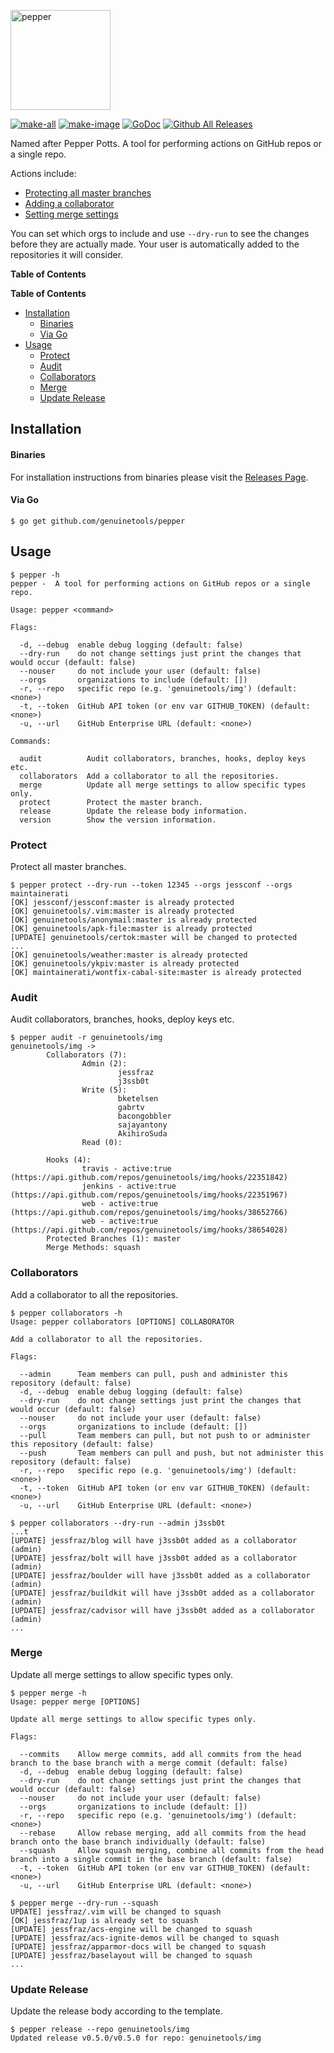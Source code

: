<p align="left"><img src="logo/horizontal.png" alt="pepper" height="160px"></p>

[![make-all](https://github.com/genuinetools/pepper/workflows/make%20all/badge.svg)](https://github.com/genuinetools/pepper/actions?query=workflow%3A%22make+all%22)
[![make-image](https://github.com/genuinetools/pepper/workflows/make%20image/badge.svg)](https://github.com/genuinetools/pepper/actions?query=workflow%3A%22make+image%22)
[![GoDoc](https://img.shields.io/badge/godoc-reference-5272B4.svg?style=for-the-badge)](https://godoc.org/github.com/genuinetools/pepper)
[![Github All Releases](https://img.shields.io/github/downloads/genuinetools/pepper/total.svg?style=for-the-badge)](https://github.com/genuinetools/pepper/releases)

Named after Pepper Potts.  A tool for performing actions on GitHub repos or a single repo. 

Actions include:

- [Protecting all master branches](#protect)
- [Adding a collaborator](#collaborators)
- [Setting merge settings](#merge)

You can set which orgs to include and use `--dry-run` to see the
changes before they are actually made. Your user is automatically added to the
repositories it will consider.

**Table of Contents**

<!-- START doctoc generated TOC please keep comment here to allow auto update -->
<!-- DON'T EDIT THIS SECTION, INSTEAD RE-RUN doctoc TO UPDATE -->
**Table of Contents**

- [Installation](#installation)
    - [Binaries](#binaries)
    - [Via Go](#via-go)
- [Usage](#usage)
  - [Protect](#protect)
  - [Audit](#audit)
  - [Collaborators](#collaborators)
  - [Merge](#merge)
  - [Update Release](#update-release)

<!-- END doctoc generated TOC please keep comment here to allow auto update -->

## Installation

#### Binaries

For installation instructions from binaries please visit the [Releases Page](https://github.com/genuinetools/pepper/releases).

#### Via Go

```console
$ go get github.com/genuinetools/pepper
```

## Usage

```console
$ pepper -h
pepper -  A tool for performing actions on GitHub repos or a single repo.

Usage: pepper <command>

Flags:

  -d, --debug  enable debug logging (default: false)
  --dry-run    do not change settings just print the changes that would occur (default: false)
  --nouser     do not include your user (default: false)
  --orgs       organizations to include (default: [])
  -r, --repo   specific repo (e.g. 'genuinetools/img') (default: <none>)
  -t, --token  GitHub API token (or env var GITHUB_TOKEN) (default: <none>)
  -u, --url    GitHub Enterprise URL (default: <none>)

Commands:

  audit          Audit collaborators, branches, hooks, deploy keys etc.
  collaborators  Add a collaborator to all the repositories.
  merge          Update all merge settings to allow specific types only.
  protect        Protect the master branch.
  release        Update the release body information.
  version        Show the version information.
```

### Protect

Protect all master branches.

```console
$ pepper protect --dry-run --token 12345 --orgs jessconf --orgs maintainerati
[OK] jessconf/jessconf:master is already protected
[OK] genuinetools/.vim:master is already protected
[OK] genuinetools/anonymail:master is already protected
[OK] genuinetools/apk-file:master is already protected
[UPDATE] genuinetools/certok:master will be changed to protected
...
[OK] genuinetools/weather:master is already protected
[OK] genuinetools/ykpiv:master is already protected
[OK] maintainerati/wontfix-cabal-site:master is already protected
```

### Audit

Audit collaborators, branches, hooks, deploy keys etc.

```console
$ pepper audit -r genuinetools/img
genuinetools/img -> 
        Collaborators (7):
                Admin (2):
                        jessfraz
                        j3ssb0t
                Write (5):
                        bketelsen
                        gabrtv
                        bacongobbler
                        sajayantony
                        AkihiroSuda
                Read (0):

        Hooks (4):
                travis - active:true (https://api.github.com/repos/genuinetools/img/hooks/22351842)
                jenkins - active:true (https://api.github.com/repos/genuinetools/img/hooks/22351967)
                web - active:true (https://api.github.com/repos/genuinetools/img/hooks/38652766)
                web - active:true (https://api.github.com/repos/genuinetools/img/hooks/38654028)
        Protected Branches (1): master
        Merge Methods: squash
```


### Collaborators

Add a collaborator to all the repositories.

```console
$ pepper collaborators -h
Usage: pepper collaborators [OPTIONS] COLLABORATOR

Add a collaborator to all the repositories.

Flags:

  --admin      Team members can pull, push and administer this repository (default: false)
  -d, --debug  enable debug logging (default: false)
  --dry-run    do not change settings just print the changes that would occur (default: false)
  --nouser     do not include your user (default: false)
  --orgs       organizations to include (default: [])
  --pull       Team members can pull, but not push to or administer this repository (default: false)
  --push       Team members can pull and push, but not administer this repository (default: false)
  -r, --repo   specific repo (e.g. 'genuinetools/img') (default: <none>)
  -t, --token  GitHub API token (or env var GITHUB_TOKEN) (default: <none>)
  -u, --url    GitHub Enterprise URL (default: <none>)
```

```console
$ pepper collaborators --dry-run --admin j3ssb0t
...t 
[UPDATE] jessfraz/blog will have j3ssb0t added as a collaborator (admin)
[UPDATE] jessfraz/bolt will have j3ssb0t added as a collaborator (admin)
[UPDATE] jessfraz/boulder will have j3ssb0t added as a collaborator (admin)
[UPDATE] jessfraz/buildkit will have j3ssb0t added as a collaborator (admin)
[UPDATE] jessfraz/cadvisor will have j3ssb0t added as a collaborator (admin)
...
```

### Merge

Update all merge settings to allow specific types only.

```console
$ pepper merge -h
Usage: pepper merge [OPTIONS]

Update all merge settings to allow specific types only.

Flags:

  --commits    Allow merge commits, add all commits from the head branch to the base branch with a merge commit (default: false)
  -d, --debug  enable debug logging (default: false)
  --dry-run    do not change settings just print the changes that would occur (default: false)
  --nouser     do not include your user (default: false)
  --orgs       organizations to include (default: [])
  -r, --repo   specific repo (e.g. 'genuinetools/img') (default: <none>)
  --rebase     Allow rebase merging, add all commits from the head branch onto the base branch individually (default: false)
  --squash     Allow squash merging, combine all commits from the head branch into a single commit in the base branch (default: false)
  -t, --token  GitHub API token (or env var GITHUB_TOKEN) (default: <none>)
  -u, --url    GitHub Enterprise URL (default: <none>)
```

```console
$ pepper merge --dry-run --squash
UPDATE] jessfraz/.vim will be changed to squash
[OK] jessfraz/1up is already set to squash
[UPDATE] jessfraz/acs-engine will be changed to squash
[UPDATE] jessfraz/acs-ignite-demos will be changed to squash
[UPDATE] jessfraz/apparmor-docs will be changed to squash
[UPDATE] jessfraz/baselayout will be changed to squash
...
```

### Update Release

Update the release body according to the template.

```console
$ pepper release --repo genuinetools/img
Updated release v0.5.0/v0.5.0 for repo: genuinetools/img
```
